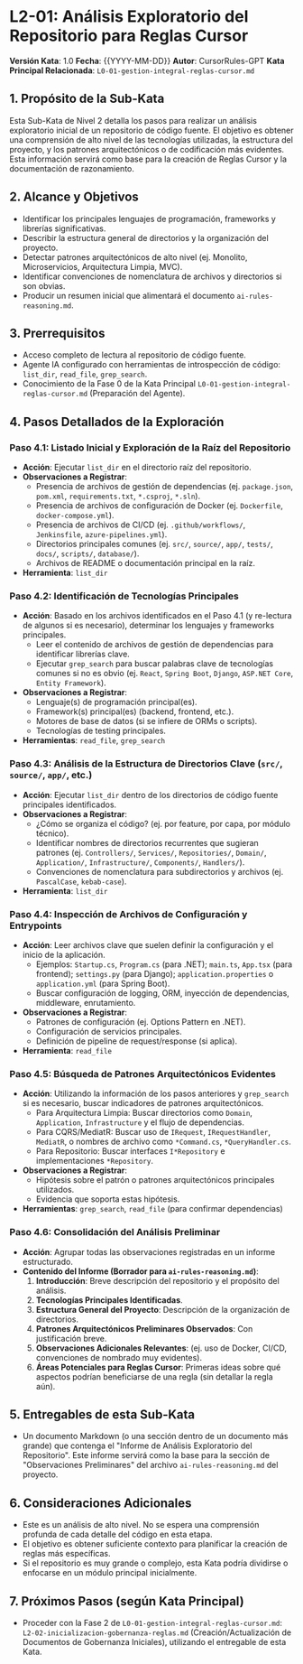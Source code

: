 # L2-01: Análisis Exploratorio del Repositorio para Reglas Cursor

**Versión Kata**: 1.0
**Fecha**: {{YYYY-MM-DD}}
**Autor**: CursorRules-GPT
**Kata Principal Relacionada**: `L0-01-gestion-integral-reglas-cursor.md`

## 1. Propósito de la Sub-Kata

Esta Sub-Kata de Nivel 2 detalla los pasos para realizar un análisis exploratorio inicial de un repositorio de código fuente. El objetivo es obtener una comprensión de alto nivel de las tecnologías utilizadas, la estructura del proyecto, y los patrones arquitectónicos o de codificación más evidentes. Esta información servirá como base para la creación de Reglas Cursor y la documentación de razonamiento.

## 2. Alcance y Objetivos

*   Identificar los principales lenguajes de programación, frameworks y librerías significativas.
*   Describir la estructura general de directorios y la organización del proyecto.
*   Detectar patrones arquitectónicos de alto nivel (ej. Monolito, Microservicios, Arquitectura Limpia, MVC).
*   Identificar convenciones de nomenclatura de archivos y directorios si son obvias.
*   Producir un resumen inicial que alimentará el documento `ai-rules-reasoning.md`.

## 3. Prerrequisitos

*   Acceso completo de lectura al repositorio de código fuente.
*   Agente IA configurado con herramientas de introspección de código: `list_dir`, `read_file`, `grep_search`.
*   Conocimiento de la Fase 0 de la Kata Principal `L0-01-gestion-integral-reglas-cursor.md` (Preparación del Agente).

## 4. Pasos Detallados de la Exploración

### Paso 4.1: Listado Inicial y Exploración de la Raíz del Repositorio

*   **Acción**: Ejecutar `list_dir` en el directorio raíz del repositorio.
*   **Observaciones a Registrar**:
    *   Presencia de archivos de gestión de dependencias (ej. `package.json`, `pom.xml`, `requirements.txt`, `*.csproj`, `*.sln`).
    *   Presencia de archivos de configuración de Docker (ej. `Dockerfile`, `docker-compose.yml`).
    *   Presencia de archivos de CI/CD (ej. `.github/workflows/`, `Jenkinsfile`, `azure-pipelines.yml`).
    *   Directorios principales comunes (ej. `src/`, `source/`, `app/`, `tests/`, `docs/`, `scripts/`, `database/`).
    *   Archivos de README o documentación principal en la raíz.
*   **Herramienta**: `list_dir`

### Paso 4.2: Identificación de Tecnologías Principales

*   **Acción**: Basado en los archivos identificados en el Paso 4.1 (y re-lectura de algunos si es necesario), determinar los lenguajes y frameworks principales.
    *   Leer el contenido de archivos de gestión de dependencias para identificar librerías clave.
    *   Ejecutar `grep_search` para buscar palabras clave de tecnologías comunes si no es obvio (ej. `React`, `Spring Boot`, `Django`, `ASP.NET Core`, `Entity Framework`).
*   **Observaciones a Registrar**:
    *   Lenguaje(s) de programación principal(es).
    *   Framework(s) principal(es) (backend, frontend, etc.).
    *   Motores de base de datos (si se infiere de ORMs o scripts).
    *   Tecnologías de testing principales.
*   **Herramientas**: `read_file`, `grep_search`

### Paso 4.3: Análisis de la Estructura de Directorios Clave (`src/`, `source/`, `app/`, etc.)

*   **Acción**: Ejecutar `list_dir` dentro de los directorios de código fuente principales identificados.
*   **Observaciones a Registrar**:
    *   ¿Cómo se organiza el código? (ej. por feature, por capa, por módulo técnico).
    *   Identificar nombres de directorios recurrentes que sugieran patrones (ej. `Controllers/`, `Services/`, `Repositories/`, `Domain/`, `Application/`, `Infrastructure/`, `Components/`, `Handlers/`).
    *   Convenciones de nomenclatura para subdirectorios y archivos (ej. `PascalCase`, `kebab-case`).
*   **Herramienta**: `list_dir`

### Paso 4.4: Inspección de Archivos de Configuración y Entrypoints

*   **Acción**: Leer archivos clave que suelen definir la configuración y el inicio de la aplicación.
    *   Ejemplos: `Startup.cs`, `Program.cs` (para .NET); `main.ts`, `App.tsx` (para frontend); `settings.py` (para Django); `application.properties` o `application.yml` (para Spring Boot).
    *   Buscar configuración de logging, ORM, inyección de dependencias, middleware, enrutamiento.
*   **Observaciones a Registrar**:
    *   Patrones de configuración (ej. Options Pattern en .NET).
    *   Configuración de servicios principales.
    *   Definición de pipeline de request/response (si aplica).
*   **Herramienta**: `read_file`

### Paso 4.5: Búsqueda de Patrones Arquitectónicos Evidentes

*   **Acción**: Utilizando la información de los pasos anteriores y `grep_search` si es necesario, buscar indicadores de patrones arquitectónicos.
    *   Para Arquitectura Limpia: Buscar directorios como `Domain`, `Application`, `Infrastructure` y el flujo de dependencias.
    *   Para CQRS/MediatR: Buscar uso de `IRequest`, `IRequestHandler`, `MediatR`, o nombres de archivo como `*Command.cs`, `*QueryHandler.cs`.
    *   Para Repositorio: Buscar interfaces `I*Repository` e implementaciones `*Repository`.
*   **Observaciones a Registrar**:
    *   Hipótesis sobre el patrón o patrones arquitectónicos principales utilizados.
    *   Evidencia que soporta estas hipótesis.
*   **Herramientas**: `grep_search`, `read_file` (para confirmar dependencias)

### Paso 4.6: Consolidación del Análisis Preliminar

*   **Acción**: Agrupar todas las observaciones registradas en un informe estructurado.
*   **Contenido del Informe (Borrador para `ai-rules-reasoning.md`)**:
    1.  **Introducción**: Breve descripción del repositorio y el propósito del análisis.
    2.  **Tecnologías Principales Identificadas**.
    3.  **Estructura General del Proyecto**: Descripción de la organización de directorios.
    4.  **Patrones Arquitectónicos Preliminares Observados**: Con justificación breve.
    5.  **Observaciones Adicionales Relevantes**: (ej. uso de Docker, CI/CD, convenciones de nombrado muy evidentes).
    6.  **Áreas Potenciales para Reglas Cursor**: Primeras ideas sobre qué aspectos podrían beneficiarse de una regla (sin detallar la regla aún).

## 5. Entregables de esta Sub-Kata

*   Un documento Markdown (o una sección dentro de un documento más grande) que contenga el "Informe de Análisis Exploratorio del Repositorio". Este informe servirá como la base para la sección de "Observaciones Preliminares" del archivo `ai-rules-reasoning.md` del proyecto.

## 6. Consideraciones Adicionales

*   Este es un análisis de alto nivel. No se espera una comprensión profunda de cada detalle del código en esta etapa.
*   El objetivo es obtener suficiente contexto para planificar la creación de reglas más específicas.
*   Si el repositorio es muy grande o complejo, esta Kata podría dividirse o enfocarse en un módulo principal inicialmente.

## 7. Próximos Pasos (según Kata Principal)

*   Proceder con la Fase 2 de `L0-01-gestion-integral-reglas-cursor.md`: `L2-02-inicializacion-gobernanza-reglas.md` (Creación/Actualización de Documentos de Gobernanza Iniciales), utilizando el entregable de esta Kata. 